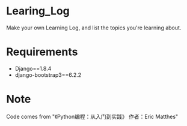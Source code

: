 # Learing_Log
Make your own Learning Log, and list the topics you're learning about.

# Requirements
- Django==1.8.4
- django-bootstrap3==6.2.2

# Note
Code comes from "《Python编程：从入门到实践》 作者：Eric Matthes"
